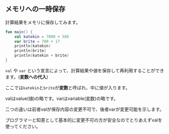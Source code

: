 ## メモリへの一時保存

計算結果をメモリに保存してみます。

```kotlin
fun main() {
    val katekin = 7000 + 586
    var brite = 700 + 17
    println(katekin)
    println(brite)
    println(katekin + brite)
}
```

`val` や `var` という宣言によって、計算結果や値を保存して再利用することができます。(**変数への代入**)

ここでは`katekin`と`brite`が**変数**と呼ばれ、中に値が入ります。

valはvalue(値)の略です。varはvariable(変数)の略です。

二つの違いは前者valが保存内容の変更不可で、後者varが変更可能を示します。

プログラマーと知恵として基本的に変更不可の方が安全なのでとりあえずvalを使ってください。

